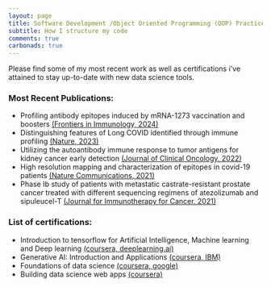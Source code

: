 ```yaml
---
layout: page
title: Software Development /Object Oriented Programming (OOP) Practices
subtitle: How I structure my code
comments: true
carbonads: true
---
```


<!-- This is a collection of some personal projects I've worked on that are easily viewable online. Anything that is not browser-friendly will not make the cut :( -->

<style>
.responsive-image {
    max-width: 100%;
    height: auto;
    display: block;
    margin-left: auto;
    margin-right: auto;
}
</style>


Please find some of my most recent work as well as certifications i've attained to stay up-to-date with new data science tools. 

### Most Recent Publications:
- Profiling antibody epitopes induced by mRNA-1273 vaccination and boosters [(Frontiers in Immunology, 2024)](https://www.frontiersin.org/journals/immunology/articles/10.3389/fimmu.2024.1285278/full)
- Distinguishing features of Long COVID identified through immune profiling [(Nature, 2023)](https://www.nature.com/articles/s41586-023-06651-y)
- Utilizing the autoantibody immune response to tumor antigens for kidney cancer early detection [(Journal of Clinical Oncology, 2022)](https://ascopubs.org/doi/abs/10.1200/JCO.2022.40.6_suppl.369)
- High resolution mapping and characterization of epitopes in covid-19 patients [(Nature Communications, 2021)](https://www.nature.com/articles/s42003-021-02835-2.epdf?sharing_token=rajlat2hmp0IhtuPpDDuy9RgN0jAjWel9jnR3ZoTv0P2_ElLLUD6Dnf03M7AB8TzIVWdLvAyYnIpS7D8f8lKlNjejSnNXPXSGJzmtDyW-I54HJ2SIyLTGUJPaAANAn6T0D6GfuREWZSqhrYDH-xgIOPjNdyOQ0uPOKAEAFe1OAg%3D)
- Phase Ib study of patients with metastatic castrate-resistant prostate cancer treated with different sequencing regimens of atezolizumab and sipuleucel-T [(Journal for Immunotherapy for Cancer, 2021)](https://jitc.bmj.com/content/9/8/e002931)

### List of certifications:
- Introduction to tensorflow for Artificial Intelligence, Machine learning and Deep learning  [(coursera, deeplearning.ai)](https://coursera.org/share/d6d78d704133cc8a37725be520787256)
- Generative AI: Introduction and Applications [(coursera, IBM)](https://coursera.org/share/46299a8368fa4a1114de9cc7ce89d412)
- Foundations of data science [(coursera, google)]("https://coursera.org/share/9f37553e8023098ed84a36bce6461f58")
- Building data science web apps [(coursera)](https://coursera.org/share/e38cbb7230a8e912092a3d345773bff9")